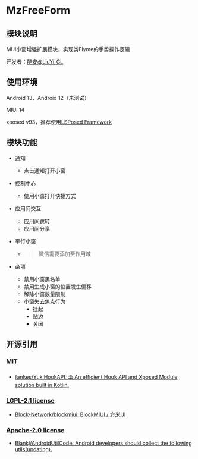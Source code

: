 # MzFreeForm

## 模块说明

MUI小窗增强扩展模块，实现类Flyme的手势操作逻辑

开发者：[酷安@LiuYi_GL](http://www.coolapk.com/u/1735098)


## 使用环境

Android 13、Android 12（未测试）

MIUI 14

xposed v93，推荐使用[LSPosed Framework ](https://github.com/LSPosed/LSPosed)

## 模块功能

+ 通知
  + 点击通知打开小窗
  
+ 控制中心
  + 使用小窗打开快捷方式
  
+ 应用间交互
  + 应用间跳转
  + 应用间分享
  
+ 平行小窗

  + > 微信需要添加至作用域


+ 杂项
  + 禁用小窗黑名单
  + 禁用生成小窗的位置发生偏移
  + 解除小窗数量限制
  + 小窗失去焦点行为
    + 挂起
    + 贴边
    + 关闭

## 开源引用

### [MIT](https://choosealicense.com/licenses/mit)

+ [fankes/YukiHookAPI: ⛱️ An efficient Hook API and Xposed Module solution built in Kotlin.](https://github.com/fankes/YukiHookAPI)

### [LGPL-2.1 license](https://github.com/Block-Network/blockmiui/blob/NewApi/LICENSE)

+ [Block-Network/blockmiui: BlockMIUI / 方米UI](https://github.com/Block-Network/blockmiui)

### [Apache-2.0 license](https://github.com/Blankj/AndroidUtilCode/blob/master/LICENSE)

+ [Blankj/AndroidUtilCode: Android developers should collect the following utils(updating).](https://github.com/Blankj/AndroidUtilCode)

